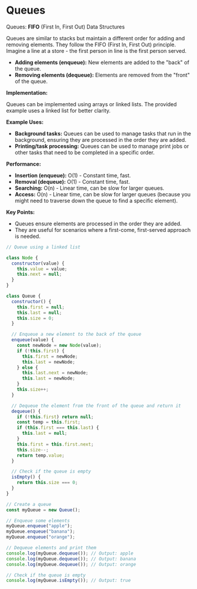 # Queues

Queues: **FIFO** (First In, First Out) Data Structures

Queues are similar to stacks but maintain a different order for adding and removing elements. They follow the FIFO (First In, First Out) principle. Imagine a line at a store - the first person in line is the first person served.

- **Adding elements (enqueue):** New elements are added to the "back" of the queue.
- **Removing elements (dequeue):** Elements are removed from the "front" of the queue.

**Implementation:**

Queues can be implemented using arrays or linked lists. The provided example uses a linked list for better clarity.

**Example Uses:**

- **Background tasks:** Queues can be used to manage tasks that run in the background, ensuring they are processed in the order they are added.
- **Printing/task processing:** Queues can be used to manage print jobs or other tasks that need to be completed in a specific order.

**Performance:**

- **Insertion (enqueue):** O(1) - Constant time, fast.
- **Removal (dequeue):** O(1) - Constant time, fast.
- **Searching:** O(n) - Linear time, can be slow for larger queues.
- **Access:** O(n) - Linear time, can be slow for larger queues (because you might need to traverse down the queue to find a specific element).

**Key Points:**

- Queues ensure elements are processed in the order they are added.
- They are useful for scenarios where a first-come, first-served approach is needed.

```js
// Queue using a linked list

class Node {
  constructor(value) {
    this.value = value;
    this.next = null;
  }
}

class Queue {
  constructor() {
    this.first = null;
    this.last = null;
    this.size = 0;
  }

  // Enqueue a new element to the back of the queue
  enqueue(value) {
    const newNode = new Node(value);
    if (!this.first) {
      this.first = newNode;
      this.last = newNode;
    } else {
      this.last.next = newNode;
      this.last = newNode;
    }
    this.size++;
  }

  // Dequeue the element from the front of the queue and return it
  dequeue() {
    if (!this.first) return null;
    const temp = this.first;
    if (this.first === this.last) {
      this.last = null;
    }
    this.first = this.first.next;
    this.size--;
    return temp.value;
  }

  // Check if the queue is empty
  isEmpty() {
    return this.size === 0;
  }
}

// Create a queue
const myQueue = new Queue();

// Enqueue some elements
myQueue.enqueue("apple");
myQueue.enqueue("banana");
myQueue.enqueue("orange");

// Dequeue elements and print them
console.log(myQueue.dequeue()); // Output: apple
console.log(myQueue.dequeue()); // Output: banana
console.log(myQueue.dequeue()); // Output: orange

// Check if the queue is empty
console.log(myQueue.isEmpty()); // Output: true
```
